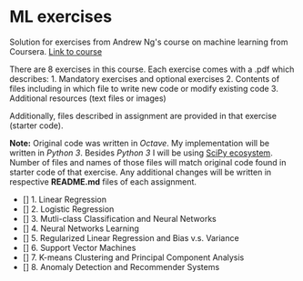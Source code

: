 # ML exercises

Solution for exercises from Andrew Ng's course on machine learning from Coursera.
[Link to course](https://www.coursera.org/learn/machine-learning/)

There are 8 exercises in this course. Each exercise comes with a .pdf which describes:
    1. Mandatory exercises and optional exercises
    2. Contents of files including in which file to write new code or modify existing code
    3. Additional resources (text files or images)

Additionally, files described in assignment are provided in that exercise (starter code).

**Note:**  Original code was written in *Octave*. My implementation will be written in *Python 3*. 
Besides *Python 3* I will be using [SciPy ecosystem](https://www.scipy.org/index.html).
Number of files and names of those files will match original code found in starter code of that exercise.
Any additional changes will be written in respective **README.md** files of each assignment.

- [] 1. Linear Regression
- [] 2. Logistic Regression
- [] 3. Mutli-class Classification and Neural Networks
- [] 4. Neural Networks Learning
- [] 5. Regularized Linear Regression and Bias v.s. Variance
- [] 6. Support Vector Machines
- [] 7. K-means Clustering and Principal Component Analysis
- [] 8. Anomaly Detection and Recommender Systems
